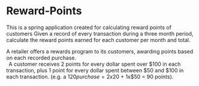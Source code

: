# Reward-Points
This is a spring application created for calculating reward points  of customers 
Given a record of every transaction during a three month period, calculate the reward points earned for each customer per month and total. 

A retailer offers a rewards program to its customers, awarding points based on each recorded purchase.  
  
A customer receives 2 points for every dollar spent over $100 in each transaction, plus 1 point for every dollar spent between $50 and $100 in each transaction. 
(e.g. a $120 purchase = 2x$20 + 1x$50 = 90 points). 
